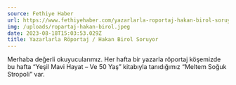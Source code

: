 ```yaml
---
source: Fethiye Haber
url: https://www.fethiyehaber.com/yazarlarla-roportaj-hakan-birol-soruyor-56/
img: /uploads/ropartaj-hakan-birol.jpeg
date: 2023-08-18T15:03:53.029Z
title: Yazarlarla Röportaj / Hakan Birol Soruyor
---
```


Merhaba değerli okuyucularımız. Her hafta bir yazarla röportaj köşemizde bu hafta “Yeşil Mavi Hayat – Ve 50 Yaş” kitabıyla tanıdığımız “Meltem Soğuk Stropoli” var.
